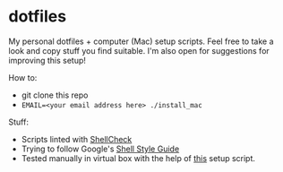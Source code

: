 # dotfiles

My personal dotfiles + computer (Mac) setup scripts. Feel free to take a look and copy stuff you find suitable. I'm also open for suggestions for improving this setup!

How to:
* git clone this repo
* `EMAIL=<your email address here> ./install_mac`

Stuff:
* Scripts linted with [ShellCheck](https://github.com/koalaman/shellcheck)
* Trying to follow Google's [Shell Style Guide](https://google.github.io/styleguide/shellguide.html)
* Tested manually in virtual box with the help of [this](https://github.com/myspaghetti/macos-virtualbox) setup script.